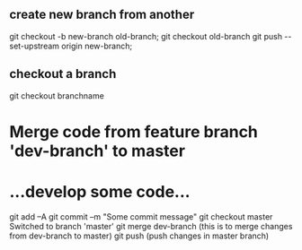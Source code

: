 

## create new branch from another
git checkout -b new-branch old-branch;
git checkout old-branch
git push --set-upstream origin new-branch;

## checkout a branch
git checkout branchname



# Merge code from feature branch 'dev-branch' to master
# ...develop some code...

 git add –A
 git commit –m "Some commit message"
 git checkout master
Switched to branch 'master'
 git merge dev-branch  (this is to merge changes from dev-branch to master)
git push (push changes in master branch)
